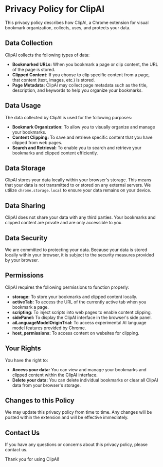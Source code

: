 # Privacy Policy for ClipAI

This privacy policy describes how ClipAI, a Chrome extension for visual bookmark organization, collects, uses, and protects your data.

## Data Collection

ClipAI collects the following types of data:

*   **Bookmarked URLs:** When you bookmark a page or clip content, the URL of the page is stored.
*   **Clipped Content:** If you choose to clip specific content from a page, that content (text, images, etc.) is stored.
*   **Page Metadata:** ClipAI may collect page metadata such as the title, description, and keywords to help you organize your bookmarks.

## Data Usage

The data collected by ClipAI is used for the following purposes:

*   **Bookmark Organization:** To allow you to visually organize and manage your bookmarks.
*   **Content Clipping:** To save and retrieve specific content that you have clipped from web pages.
*   **Search and Retrieval:** To enable you to search and retrieve your bookmarks and clipped content efficiently.

## Data Storage

ClipAI stores your data locally within your browser's storage. This means that your data is not transmitted to or stored on any external servers. We utilize `chrome.storage.local` to ensure your data remains on your device.

## Data Sharing

ClipAI does not share your data with any third parties. Your bookmarks and clipped content are private and are only accessible to you.

## Data Security

We are committed to protecting your data. Because your data is stored locally within your browser, it is subject to the security measures provided by your browser.

## Permissions

ClipAI requires the following permissions to function properly:

*   **storage:** To store your bookmarks and clipped content locally.
*   **activeTab:** To access the URL of the currently active tab when you bookmark a page.
*   **scripting:** To inject scripts into web pages to enable content clipping.
*   **sidePanel:** To display the ClipAI interface in the browser's side panel.
*   **aiLanguageModelOriginTrial:** To access experimental AI language model features provided by Chrome.
*   **host\_permissions:** To access content on websites for clipping.

## Your Rights

You have the right to:

*   **Access your data:** You can view and manage your bookmarks and clipped content within the ClipAI interface.
*   **Delete your data:** You can delete individual bookmarks or clear all ClipAI data from your browser's storage.

## Changes to this Policy

We may update this privacy policy from time to time. Any changes will be posted within the extension and will be effective immediately.

## Contact Us

If you have any questions or concerns about this privacy policy, please contact us.

Thank you for using ClipAI!
